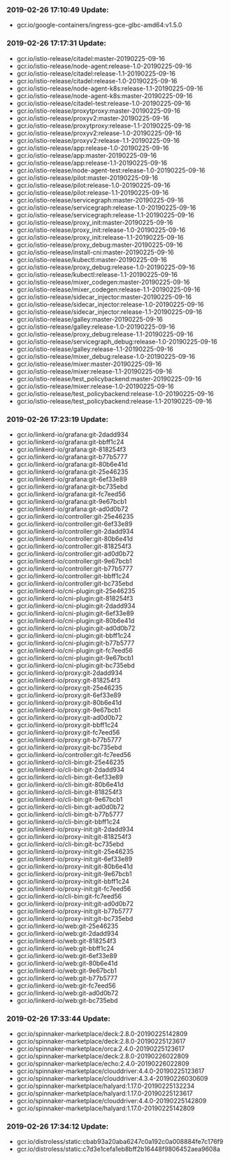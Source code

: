 ### 2019-02-26 17:10:49 Update:

- gcr.io/google-containers/ingress-gce-glbc-amd64:v1.5.0
### 2019-02-26 17:17:31 Update:

- gcr.io/istio-release/citadel:master-20190225-09-16
- gcr.io/istio-release/node-agent:release-1.0-20190225-09-16
- gcr.io/istio-release/citadel:release-1.1-20190225-09-16
- gcr.io/istio-release/citadel:release-1.0-20190225-09-16
- gcr.io/istio-release/node-agent-k8s:release-1.1-20190225-09-16
- gcr.io/istio-release/node-agent-k8s:master-20190225-09-16
- gcr.io/istio-release/citadel-test:release-1.0-20190225-09-16
- gcr.io/istio-release/proxytproxy:master-20190225-09-16
- gcr.io/istio-release/proxyv2:master-20190225-09-16
- gcr.io/istio-release/proxytproxy:release-1.1-20190225-09-16
- gcr.io/istio-release/proxyv2:release-1.0-20190225-09-16
- gcr.io/istio-release/proxyv2:release-1.1-20190225-09-16
- gcr.io/istio-release/app:release-1.0-20190225-09-16
- gcr.io/istio-release/app:master-20190225-09-16
- gcr.io/istio-release/app:release-1.1-20190225-09-16
- gcr.io/istio-release/node-agent-test:release-1.0-20190225-09-16
- gcr.io/istio-release/pilot:master-20190225-09-16
- gcr.io/istio-release/pilot:release-1.0-20190225-09-16
- gcr.io/istio-release/pilot:release-1.1-20190225-09-16
- gcr.io/istio-release/servicegraph:master-20190225-09-16
- gcr.io/istio-release/servicegraph:release-1.0-20190225-09-16
- gcr.io/istio-release/servicegraph:release-1.1-20190225-09-16
- gcr.io/istio-release/proxy_init:master-20190225-09-16
- gcr.io/istio-release/proxy_init:release-1.0-20190225-09-16
- gcr.io/istio-release/proxy_init:release-1.1-20190225-09-16
- gcr.io/istio-release/proxy_debug:master-20190225-09-16
- gcr.io/istio-release/install-cni:master-20190225-09-16
- gcr.io/istio-release/kubectl:master-20190225-09-16
- gcr.io/istio-release/proxy_debug:release-1.0-20190225-09-16
- gcr.io/istio-release/kubectl:release-1.1-20190225-09-16
- gcr.io/istio-release/mixer_codegen:master-20190225-09-16
- gcr.io/istio-release/mixer_codegen:release-1.1-20190225-09-16
- gcr.io/istio-release/sidecar_injector:master-20190225-09-16
- gcr.io/istio-release/sidecar_injector:release-1.0-20190225-09-16
- gcr.io/istio-release/sidecar_injector:release-1.1-20190225-09-16
- gcr.io/istio-release/galley:master-20190225-09-16
- gcr.io/istio-release/galley:release-1.0-20190225-09-16
- gcr.io/istio-release/proxy_debug:release-1.1-20190225-09-16
- gcr.io/istio-release/servicegraph_debug:release-1.0-20190225-09-16
- gcr.io/istio-release/galley:release-1.1-20190225-09-16
- gcr.io/istio-release/mixer_debug:release-1.0-20190225-09-16
- gcr.io/istio-release/mixer:master-20190225-09-16
- gcr.io/istio-release/mixer:release-1.1-20190225-09-16
- gcr.io/istio-release/test_policybackend:master-20190225-09-16
- gcr.io/istio-release/mixer:release-1.0-20190225-09-16
- gcr.io/istio-release/test_policybackend:release-1.0-20190225-09-16
- gcr.io/istio-release/test_policybackend:release-1.1-20190225-09-16
### 2019-02-26 17:23:19 Update:

- gcr.io/linkerd-io/grafana:git-2dadd934
- gcr.io/linkerd-io/grafana:git-bbff1c24
- gcr.io/linkerd-io/grafana:git-818254f3
- gcr.io/linkerd-io/grafana:git-b77b5777
- gcr.io/linkerd-io/grafana:git-80b6e41d
- gcr.io/linkerd-io/grafana:git-25e46235
- gcr.io/linkerd-io/grafana:git-6ef33e89
- gcr.io/linkerd-io/grafana:git-bc735ebd
- gcr.io/linkerd-io/grafana:git-fc7eed56
- gcr.io/linkerd-io/grafana:git-9e67bcb1
- gcr.io/linkerd-io/grafana:git-ad0d0b72
- gcr.io/linkerd-io/controller:git-25e46235
- gcr.io/linkerd-io/controller:git-6ef33e89
- gcr.io/linkerd-io/controller:git-2dadd934
- gcr.io/linkerd-io/controller:git-80b6e41d
- gcr.io/linkerd-io/controller:git-818254f3
- gcr.io/linkerd-io/controller:git-ad0d0b72
- gcr.io/linkerd-io/controller:git-9e67bcb1
- gcr.io/linkerd-io/controller:git-b77b5777
- gcr.io/linkerd-io/controller:git-bbff1c24
- gcr.io/linkerd-io/controller:git-bc735ebd
- gcr.io/linkerd-io/cni-plugin:git-25e46235
- gcr.io/linkerd-io/cni-plugin:git-818254f3
- gcr.io/linkerd-io/cni-plugin:git-2dadd934
- gcr.io/linkerd-io/cni-plugin:git-6ef33e89
- gcr.io/linkerd-io/cni-plugin:git-80b6e41d
- gcr.io/linkerd-io/cni-plugin:git-ad0d0b72
- gcr.io/linkerd-io/cni-plugin:git-bbff1c24
- gcr.io/linkerd-io/cni-plugin:git-b77b5777
- gcr.io/linkerd-io/cni-plugin:git-fc7eed56
- gcr.io/linkerd-io/cni-plugin:git-9e67bcb1
- gcr.io/linkerd-io/cni-plugin:git-bc735ebd
- gcr.io/linkerd-io/proxy:git-2dadd934
- gcr.io/linkerd-io/proxy:git-818254f3
- gcr.io/linkerd-io/proxy:git-25e46235
- gcr.io/linkerd-io/proxy:git-6ef33e89
- gcr.io/linkerd-io/proxy:git-80b6e41d
- gcr.io/linkerd-io/proxy:git-9e67bcb1
- gcr.io/linkerd-io/proxy:git-ad0d0b72
- gcr.io/linkerd-io/proxy:git-bbff1c24
- gcr.io/linkerd-io/proxy:git-fc7eed56
- gcr.io/linkerd-io/proxy:git-b77b5777
- gcr.io/linkerd-io/proxy:git-bc735ebd
- gcr.io/linkerd-io/controller:git-fc7eed56
- gcr.io/linkerd-io/cli-bin:git-25e46235
- gcr.io/linkerd-io/cli-bin:git-2dadd934
- gcr.io/linkerd-io/cli-bin:git-6ef33e89
- gcr.io/linkerd-io/cli-bin:git-80b6e41d
- gcr.io/linkerd-io/cli-bin:git-818254f3
- gcr.io/linkerd-io/cli-bin:git-9e67bcb1
- gcr.io/linkerd-io/cli-bin:git-ad0d0b72
- gcr.io/linkerd-io/cli-bin:git-b77b5777
- gcr.io/linkerd-io/cli-bin:git-bbff1c24
- gcr.io/linkerd-io/proxy-init:git-2dadd934
- gcr.io/linkerd-io/proxy-init:git-818254f3
- gcr.io/linkerd-io/cli-bin:git-bc735ebd
- gcr.io/linkerd-io/proxy-init:git-25e46235
- gcr.io/linkerd-io/proxy-init:git-6ef33e89
- gcr.io/linkerd-io/proxy-init:git-80b6e41d
- gcr.io/linkerd-io/proxy-init:git-9e67bcb1
- gcr.io/linkerd-io/proxy-init:git-bbff1c24
- gcr.io/linkerd-io/proxy-init:git-fc7eed56
- gcr.io/linkerd-io/cli-bin:git-fc7eed56
- gcr.io/linkerd-io/proxy-init:git-ad0d0b72
- gcr.io/linkerd-io/proxy-init:git-b77b5777
- gcr.io/linkerd-io/proxy-init:git-bc735ebd
- gcr.io/linkerd-io/web:git-25e46235
- gcr.io/linkerd-io/web:git-2dadd934
- gcr.io/linkerd-io/web:git-818254f3
- gcr.io/linkerd-io/web:git-bbff1c24
- gcr.io/linkerd-io/web:git-6ef33e89
- gcr.io/linkerd-io/web:git-80b6e41d
- gcr.io/linkerd-io/web:git-9e67bcb1
- gcr.io/linkerd-io/web:git-b77b5777
- gcr.io/linkerd-io/web:git-fc7eed56
- gcr.io/linkerd-io/web:git-ad0d0b72
- gcr.io/linkerd-io/web:git-bc735ebd
### 2019-02-26 17:33:44 Update:

- gcr.io/spinnaker-marketplace/deck:2.8.0-20190225142809
- gcr.io/spinnaker-marketplace/deck:2.8.0-20190225123617
- gcr.io/spinnaker-marketplace/orca:2.4.0-20190225123617
- gcr.io/spinnaker-marketplace/deck:2.8.0-20190226022809
- gcr.io/spinnaker-marketplace/echo:2.4.0-20190226022809
- gcr.io/spinnaker-marketplace/clouddriver:4.4.0-20190225123617
- gcr.io/spinnaker-marketplace/clouddriver:4.3.4-20190226030609
- gcr.io/spinnaker-marketplace/halyard:1.17.0-20190225132234
- gcr.io/spinnaker-marketplace/halyard:1.17.0-20190225123617
- gcr.io/spinnaker-marketplace/clouddriver:4.4.0-20190225142809
- gcr.io/spinnaker-marketplace/halyard:1.17.0-20190225142809
### 2019-02-26 17:34:12 Update:

- gcr.io/distroless/static:cbab93a20aba6247c0a192c0a008884fe7c176f9
- gcr.io/distroless/static:c7d3e1cefa1eb8bff2b16448f9806452aea9608a
